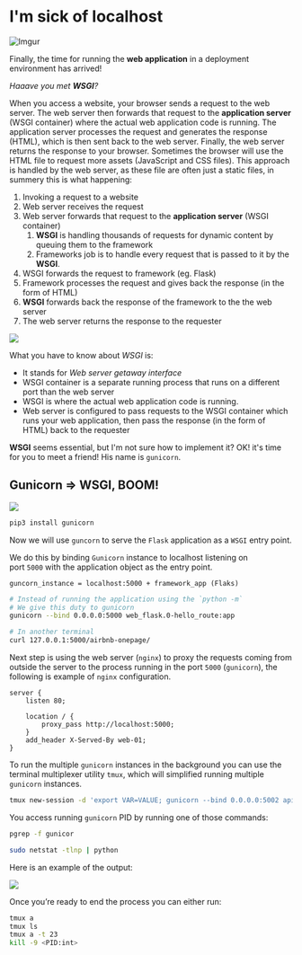 # I'm sick of localhost

![Imgur](https://i.imgur.com/CbY42Hg.gif)

Finally, the time for running the **web application** in a deployment environment has arrived!

_Haaave you met **WSGI**?_

When you access a website, your browser sends a request to the web server. The web server then forwards that request to the **application server** (WSGI container) where the actual web application code is running. The application server processes the request and generates the response (HTML), which is then sent back to the web server. Finally, the web server returns the response to your browser.
Sometimes the browser will use the HTML file to request more assets (JavaScript and CSS files). This approach is handled by the web server, as these file are often just a static files, in summery this is what happening: 

1. Invoking a request to a website
2. Web server receives the request
3. Web server forwards that request to the **application server** (WSGI container)
	1. **WSGI** is handling thousands of requests for dynamic content by queuing them to the framework
	2. Frameworks job is to handle every request that is passed to it by the **WSGI**.
4. WSGI forwards the request to framework (eg. Flask)
5. Framework processes the request and gives back the response (in the form of HTML)
7. **WSGI** forwards back the response of the framework to the the web server
8. The web server returns the response to the requester

![](https://i.imgur.com/QjfSGGm.png)

What you have to know about *WSGI* is:
- It stands for *Web server getaway interface*
- WSGI container is a separate running process that runs on a different port than the web server
- WSGI is where the actual web application code is running.
- Web server is configured to pass requests to the WSGI container which runs your web application, then pass the response (in the form of HTML) back to the requester

**WSGI** seems essential, but I'm not sure how to implement it?
OK! it's time for you to meet a friend!  His name is `gunicorn`.

## Gunicorn => WSGI, BOOM!

![](https://i.imgur.com/pcZPvdz.png)

```bash
pip3 install gunicorn
```

Now we will use `guncorn` to serve the `Flask` application as a `WSGI` entry point.

We do this by binding `Gunicorn` instance to localhost listening on port `5000` with the application object as the entry point.

```
guncorn_instance = localhost:5000 + framework_app (Flaks)
```

```bash
# Instead of running the application using the `python -m`
# We give this duty to gunicorn
gunicorn --bind 0.0.0.0:5000 web_flask.0-hello_route:app

# In another terminal
curl 127.0.0.1:5000/airbnb-onepage/
```

Next step is using the web server (`nginx`) to proxy the requests coming from outside the server to the process running in the port `5000` (`gunicorn`), the following is example of `nginx` configuration.

```nginx
server {
    listen 80;

    location / {
        proxy_pass http://localhost:5000;
    }
    add_header X-Served-By web-01;
}
```

To run the multiple `gunicorn` instances in the background you can use the terminal multiplexer utility `tmux`, which will simplified running multiple `gunicorn` instances.

```bash
tmux new-session -d 'export VAR=VALUE; gunicorn --bind 0.0.0.0:5002 api.v1.app:app'
```

You access running `gunicorn` PID by running one of those commands:

```bash
pgrep -f gunicor

sudo netstat -tlnp | python
```

Here is an example of the output:

![](https://i.imgur.com/D0Ft8sU.png)

Once you’re ready to end the process you can either run:

```bash
tmux a
tmux ls
tmux a -t 23
kill -9 <PID:int>
```